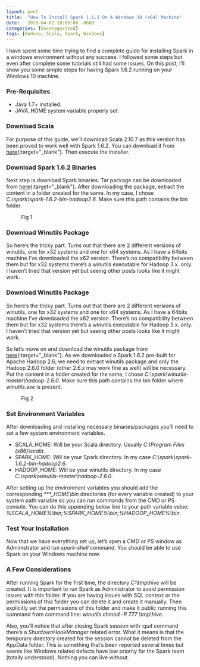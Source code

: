```yaml
---
layout: post
title:  "How To Install Spark 1.6.2 On A Windows 10 (x64) Machine"
date:   2018-04-02 18:00:00 -0600
categories: [Uncategorized]
tags: [Hadoop, Scala, Spark, Windows]
---
```


<p class="intro"><span class="dropcap">I</span>
have spent some time trying to find a complete 
guide for installing Spark in a windows environment 
without any success. I followed some steps but even 
after complete some tutorials still had some issues. 
On this post, I’ll show you some simple steps for 
having Spark 1.6.2 running on your Windows 10 machine.
</p>

### Pre-Requisites
* Java 1.7+ installed.
* JAVA_HOME system variable properly set.

### Download Scala
For purpose of this guide, we’ll download Scala 2.10.7 
as this version has been proved to work well with Spark 1.6.2. 
You can download it from [here][scala]{:target="_blank"}. 
Then execute the installer.

### Download Spark 1.6.2 Binaries
Next step is download Spark binaries. 
Tar package can be downloaded from 
[here][spark]{:target="_blank"}.
After downloading the package, extract 
the content in a folder created for 
the same. In my case, I chose _C:\spark\spark-1.6.2-bin-hadoop2.6_. 
Make sure this path contains the bin folder.

<figure>
	<img src="{{ '/assets/img/2018/04/1.png' | prepend: site.baseurl }}" alt=""> 
	<figcaption>Fig 1</figcaption>
</figure>

### Download Winutils Package
So here’s the tricky part. Turns out that there 
are 2 different versions of winutils, one for 
x32 systems and one for x64 systems. As I have 
a 64bits machine I’ve downloaded the x62 version. 
There’s no compatibility between them but for x32 
systems there’s a winutils executable for Hadoop 3.x. 
only. I haven’t tried that version yet but seeing 
other posts looks like it might work.

### Download Winutils Package
So here’s the tricky part. Turns out that there are 
2 different versions of winutils, one for x32 systems 
and one for x64 systems. As I have a 64bits machine 
I’ve downloaded the x62 version. There’s no compatibility 
between them but for x32 systems there’s a winutils 
executable for Hadoop 3.x. only. I haven’t tried that 
version yet but seeing other posts looks like it might work.

So let’s move on and download the winutils package 
from [here][winutils]{:target="_blank"}. 
As we downloaded a Spark 1.6.2 pre-built for Apache 
Hadoop 2.6, we need to extract winutils package and 
only the Hadoop 2.6.0 folder (other 2.6.x may work 
fine as well) will be necessary. Put the content in 
a folder created for the same, I chose 
_C:\spark\winutils-master\hadoop-2.6.0_. 
Make sure this path contains the bin folder 
where _winutils.exe_ is present.

<figure>
	<img src="{{ '/assets/img/2018/04/2.png' | prepend: site.baseurl }}" alt=""> 
	<figcaption>Fig 2</figcaption>
</figure>

### Set Environment Variables
After downloading and installing necessary 
binaries/packages you’ll need to set a few 
system environment variables.

* SCALA_HOME: Will be your Scala directory. 
Usually _C:\Program Files (x86)\scala_.
* SPARK_HOME: Will be your Spark directory. 
In my case _C:\spark\spark-1.6.2-bin-hadoop2.6_.
* HADOOP_HOME: Will be your winutils directory. 
In my case _C:\spark\winutils-master\hadoop-2.6.0_.

After setting up the environment variables you should 
add the corresponding _&#42;&#42;&#42;&#95;HOME\bin_ directories 
(for every variable created) to your system path 
variable so you can run commands from the CMD or 
PS console. You can do this appending below line 
to your path variable value: 
_%SCALA_HOME%\bin;%SPARK_HOME%\bin;%HADOOP_HOME%\bin_.

### Test Your Installation
Now that we have everything set up, let’s open a 
CMD or PS window as Administrator and run _spark-shell_ command. 
You should be able to use Spark on your Windows machine now.

### A Few Considerations
After running Spark for the first time, the directory 
_C:\tmp\hive_ will be created. It is important to run 
Spark as Administrator to avoid permission issues with 
this folder. If you are having issues with SQL context 
or the permissions of this folder you can delete it and 
create it manually. Then explicitly set the permissions 
of this folder and make it public running this command 
from command line: _winutils chmod -R 777 \tmp\hive_.

Also, you’ll notice that after closing Spark session 
with _:quit_ command there’s a _ShutdownHookManager_ 
related error. What it means is that the temporary 
directory created for the session cannot be deleted 
from the AppData folder. This is something that’s been 
reported several times but seems like Windows related 
defects have low priority for the Spark team 
(totally understood). Nothing you can live without.

[scala]: https://downloads.lightbend.com/scala/2.10.7/scala.msi
[spark]: https://archive.apache.org/dist/spark/spark-1.6.2/spark-1.6.2-bin-hadoop2.6.tgz
[winutils]: https://github.com/steveloughran/winutils
